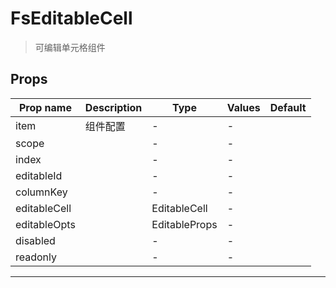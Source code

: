 # FsEditableCell

> 可编辑单元格组件

## Props

| Prop name    | Description | Type          | Values | Default |
| ------------ | ----------- | ------------- | ------ | ------- |
| item         | 组件配置    | -             | -      |         |
| scope        |             | -             | -      |         |
| index        |             | -             | -      |         |
| editableId   |             | -             | -      |         |
| columnKey    |             | -             | -      |         |
| editableCell |             | EditableCell  | -      |         |
| editableOpts |             | EditableProps | -      |         |
| disabled     |             | -             | -      |         |
| readonly     |             | -             | -      |         |

---
